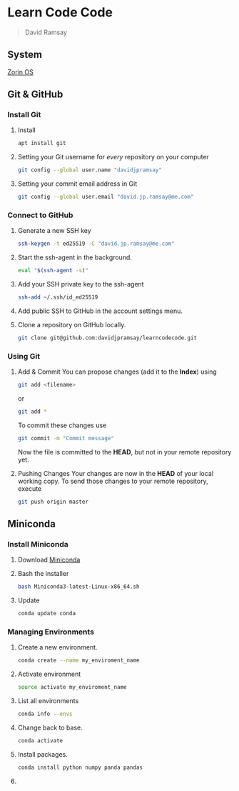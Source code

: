 # Learn Code Code

> David Ramsay

## System

[Zorin OS](https://zorin.com/os/)

## Git & GitHub

### Install Git
1.	Install
	```bash
	apt install git
	```
1.	Setting your Git username for _every_ repository on your computer
	```bash
	git config --global user.name "davidjpramsay"
	```

1.	Setting your commit email address in Git
	```bash
	git config --global user.email "david.jp.ramsay@me.com"
	```
### Connect to GitHub

1.	Generate a new SSH key
	```bash
	ssh-keygen -t ed25519 -C "david.jp.ramsay@me.com"
	```

2.	Start the ssh-agent in the background.
	```bash
	eval "$(ssh-agent -s)"
	```
3.	Add your SSH private key to the ssh-agent
	```bash
	ssh-add ~/.ssh/id_ed25519
	```
4.	Add public SSH to GitHub in the account settings menu.

5.	Clone  a repository on GitHub locally.
	```bash
	git clone git@github.com:davidjpramsay/learncodecode.git
	```

### Using Git

1.	Add & Commit
	You can propose changes (add it to the **Index**) using  
	```bash
	git add <filename>
	```
	or
	```bash
	git add *
	```  
	To commit these changes use  
	```bash
	git commit -m "Commit message"
	```
	Now the file is committed to the **HEAD**, but not in your remote repository yet.

2.	Pushing Changes
	Your changes are now in the **HEAD** of your local working copy. To send those changes to your remote repository, execute
	```bash
	git push origin master
	```

## Miniconda

### Install Miniconda

1.	Download [Miniconda](https://docs.conda.io/en/latest/miniconda.html#linux-installers)

2.	Bash the installer
	```bash
	bash Miniconda3-latest-Linux-x86_64.sh
	```
	
3.	Update
	```bash
	conda update conda
	```

### Managing Environments

1.	Create a new environment.
	```bash
	conda create --name my_enviroment_name
	```
2.	Activate environment
	```bash
	source activate my_enviroment_name
	```
3.	List all environments
	```bash
	conda info --envs
	```
4.	Change back to base.
	```bash
	conda activate
	```
5.	Install packages.
	```bash
	conda install python numpy panda pandas
	```
6.	
<!--stackedit_data:
eyJoaXN0b3J5IjpbLTE1NjY4NjI0OTgsMTg0MTcyMjA3OCwxMD
U0ODIyMDIyLC05MTkxNjY0NzgsLTIyNTYzNzI2Nl19
-->